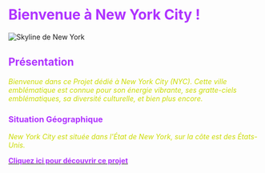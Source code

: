 # <font color="#AF33FF" >Bienvenue à New York City ! </font>

![Skyline de New York](/asset/n-y.jpg)

 ## <font color="#AF33FF" >Présentation </font>

<font color="#CADB00" >*Bienvenue dans ce Projet dédié à New York City (NYC). Cette ville emblématique est connue pour son énergie vibrante, ses gratte-ciels emblématiques, sa diversité culturelle, et bien plus encore.*


### <font color="#AF33FF" >Situation Géographique </font>
*New York City est située dans l'État de New York, sur la côte est des États-Unis.* </font>

[<font color="#AF33FF" >**Cliquez ici pour découvrir ce projet**</span>](https://abdulrahman92c.github.io/projet_newyork/)





